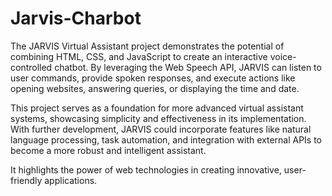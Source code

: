 # Jarvis-Charbot
The JARVIS Virtual Assistant project demonstrates the potential of combining HTML, CSS, and JavaScript to create an interactive voice-controlled chatbot. By leveraging the Web Speech API, JARVIS can listen to user commands, provide spoken responses, and execute actions like opening websites, answering queries, or displaying the time and date.

This project serves as a foundation for more advanced virtual assistant systems, showcasing simplicity and effectiveness in its implementation. With further development, JARVIS could incorporate features like natural language processing, task automation, and integration with external APIs to become a more robust and intelligent assistant.

It highlights the power of web technologies in creating innovative, user-friendly applications.
